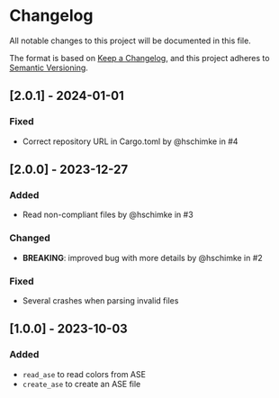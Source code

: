 # Changelog

All notable changes to this project will be documented in this file.

The format is based on [Keep a Changelog](https://keepachangelog.com/en/1.0.0/),
and this project adheres to [Semantic Versioning](https://semver.org/spec/v2.0.0.html).

## [2.0.1] - 2024-01-01

### Fixed

- Correct repository URL in Cargo.toml by @hschimke in #4

## [2.0.0] - 2023-12-27

### Added

- Read non-compliant files by @hschimke in #3

### Changed

- **BREAKING**: improved bug with more details by @hschimke in #2

### Fixed

- Several crashes when parsing invalid files


## [1.0.0] - 2023-10-03

### Added

- `read_ase` to read colors from ASE
- `create_ase` to create an ASE file
